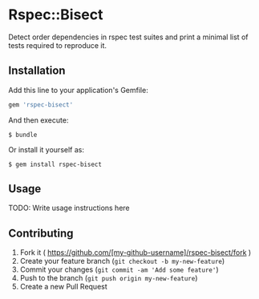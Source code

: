 # Rspec::Bisect

Detect order dependencies in rspec test suites and print a minimal list of tests required to reproduce it.

## Installation

Add this line to your application's Gemfile:

```ruby
gem 'rspec-bisect'
```

And then execute:

    $ bundle

Or install it yourself as:

    $ gem install rspec-bisect

## Usage

TODO: Write usage instructions here

## Contributing

1. Fork it ( https://github.com/[my-github-username]/rspec-bisect/fork )
2. Create your feature branch (`git checkout -b my-new-feature`)
3. Commit your changes (`git commit -am 'Add some feature'`)
4. Push to the branch (`git push origin my-new-feature`)
5. Create a new Pull Request
